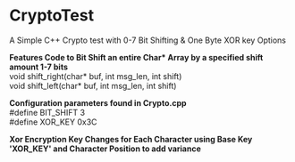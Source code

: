 # CryptoTest
A Simple C++ Crypto test with 0-7 Bit Shifting & One Byte XOR key Options

<b>Features Code to Bit Shift an entire Char* Array by a specified shift amount 1-7 bits </b><br/>
void shift_right(char* buf, int msg_len, int shift)<br/>
void shift_left(char* buf, int msg_len, int shift)<br/>

<b>Configuration parameters found in Crypto.cpp</b><br/>
#define BIT_SHIFT 3<br/>
#define XOR_KEY 0x3C<br/>

<b>Xor Encryption Key Changes for Each Character using Base Key 'XOR_KEY' and Character Position to add variance</b>
